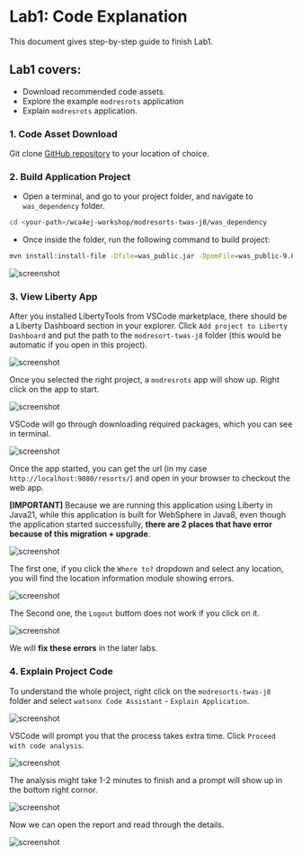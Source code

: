 # Lab1: Code Explanation 

This document gives step-by-step guide to finish Lab1.

## Lab1 covers:

- Download recommended code assets.
- Explore the example `modresrots` application
- Explain `modresrots` application.


### 1. Code Asset Download

Git clone [GitHub repository](https://github.com/sidharthmittal25/wca4ej-workshop/tree/main) to your location of choice.


### 2. Build Application Project

- Open a terminal, and go to your project folder, and navigate to `was_dependency` folder.

```bash
cd <your-path>/wca4ej-workshop/modresorts-twas-j8/was_dependency
```
- Once inside the folder, run the following command to build project:

```bash
mvn install:install-file -Dfile=was_public.jar -DpomFile=was_public-9.0.0.pom
```

![screenshot](../images/VSC_was_build.png)

### 3. View Liberty App

After you installed LibertyTools from VSCode marketplace, there should be a Liberty Dashboard section in your explorer. Click `Add project to Liberty Dashboard` and put the path to the `modresort-twas-j8` folder (this would be automatic if you open in this project).

![screenshot](../images/VSC_LibertyTools_dashboard_1.png)

Once you selected the right project, a `modresrots` app will show up. Right click on the app to start.

![screenshot](../images/VSC_LibertyTools_dashboard_2.png)

VSCode will go through downloading required packages, which you can see in terminal. 

![screenshot](../images/VSC_Liberty_App_start.png)

Once the app started, you can get the url (in my case `http://localhost:9080/resorts/`) and open in your browser to checkout the web app.

**[IMPORTANT]** Because we are running this application using Liberty in Java21, while this application is built for WebSphere in Java8, even though the application started successfully, **there are 2 places that have error because of this migration + upgrade**.

![screenshot](../images/VSC_modresorts_app.png)

The first one, if you click the `Where to?` dropdown and select any location, you will find the location information module showing errors.

![screenshot](../images/VSC_modresorts_app_location_error.png)

The Second one, the `Logout` buttom does not work if you click on it.

![screenshot](../images/VSC_modresorts_app_logout_error.png)

We will **fix these errors** in the later labs.


### 4. Explain Project Code

To understand the whole project, right click on the `modresorts-twas-j8` folder and select `watsonx Code Assistant` - `Explain Application`.

![screenshot](../images/VSC_explain_code.png)

VSCode will prompt you that the process takes extra time. Click `Proceed with code analysis`.

![screenshot](../images/VSC_explain_code_proceed.png)

The analysis might take 1-2 minutes to finish and a prompt will show up in the bottom right cornor.

![screenshot](../images/VSC_explain_code_finish.png)

Now we can open the report and read through the details.

![screenshot](../images/VSC_explain_code_report.png)